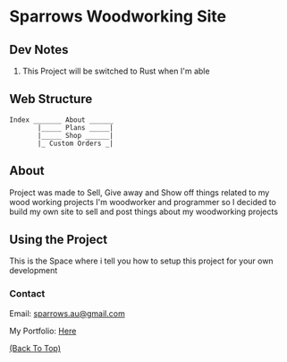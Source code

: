 <!-- #Top -->

# Sparrows Woodworking Site

## Dev Notes

1. This Project will be switched to Rust when I'm able

## Web Structure

```
Index _______ About ______
       |_____ Plans _____|
       |_____ Shop ______|
       |_ Custom Orders _|
```

## About

Project was made to Sell, Give away and Show off things related to my wood working projects
I'm woodworker and programmer so I decided to build my own site to sell and post things about my woodworking projects

## Using the Project

This is the Space where i tell you how to setup this project for your own development

### Contact

Email: [sparrows.au@gmail.com](mailto:sparrows.au@gmail.com)

My Portfolio: [Here](https://sparrowsaurora.github.io/Terminal-Portfolio/)

[(Back To Top)](#Top)
